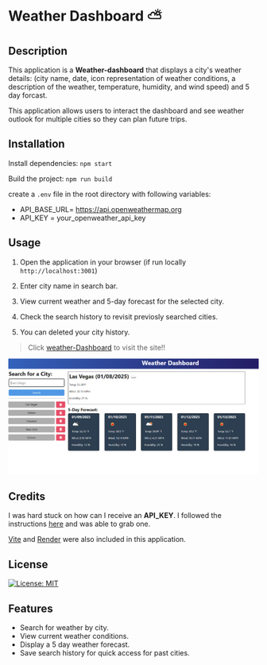 # Weather Dashboard ⛅

## Description

This application is a **Weather-dashboard** that displays a city's weather details: (city name, date, icon representation of weather conditions, a description of the weather, temperature, humidity, and  wind speed) and 5 day forcast.

This application allows users to interact the dashboard and see weather outlook for multiple cities so they can plan future trips.

## Installation

Install dependencies: ```npm start```

Build the project: ```npm run build```

create a ```.env``` file in the root directory with following variables:
- API_BASE_URL= https://api.openweathermap.org
- API_KEY = your_openweather_api_key


## Usage

1) Open the application in your browser (if run locally `http://localhost:3001`)

2) Enter city name in search bar.

3) View current weather and 5-day forecast for the selected city.

4) Check the search history to revisit previosly searched cities.

5) You can deleted your city history.

>Click [weather-Dashboard](https://weather-dashboard-challenge-52kv.onrender.com) to visit the site!!

![screenshot](picture/Weather-Dashboard.PNG)




## Credits

I was hard stuck on how can I receive an **API_KEY**. I followed the instructions [here](https://coding-boot-camp.github.io/full-stack/apis/how-to-use-api-keys) and was able to grab one.

[Vite](https://vite.dev/) and [Render](https://render.com/) were also included in this application.


## License

[![License: MIT](https://img.shields.io/badge/License-MIT-yellow.svg)](https://opensource.org/licenses/MIT)

## Features

- Search for weather by city.
- View current weather conditions.
- Display a 5 day weather forecast.
- Save search history for quick access for past cities.



